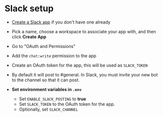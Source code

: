 # Slack setup

- [Create a Slack app](https://api.slack.com/apps/new) if you don't have one already
- Pick a name, choose a workspace to associate your app with, and then click **Create App**
- Go to "OAuth and Permissions"
- Add the `chat:write` permission to the app
- Create an OAuth token for the app, this will be used as `SLACK_TOKEN`
- By default it will post to #general. In Slack, you must invite your new bot to the channel so that it can post.

- **Set environment variables in `.env`**
  - Set `ENABLE_SLACK_POSTING` to **true**
  - Set `SLACK_TOKEN` to the OAuth token for the app.
  - Optionally, set `SLACK_CHANNEL`
